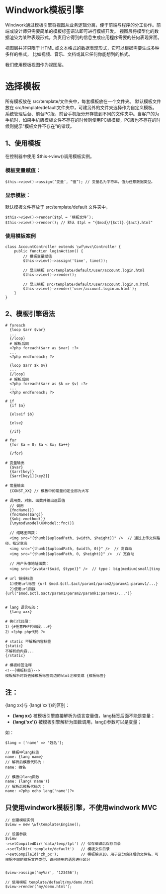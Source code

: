Windwork模板引擎
=================
Windwork通过模板引擎将视图从业务逻辑分离，便于前端与程序的分工协作。前端或设计师只需要简单的模板标签语法即可进行模板开发。
视图层将模型化的数据渲染为某种表现形式。负责用它得到的信息生成应用程序需要的任何表现界面。

视图层并非只限于 HTML 或文本格式的数据表现形式，它可以根据需要生成多种多样的格式， 比如视频、音乐、文档或其它任何你能想到的格式。

我们使用模板视图作为视图层。

# 选择模板
所有模板放在 src/template/文件夹中，每套模板放在一个文件夹。
默认模板文件放在 src/template/default文件夹中，可建另外的文件夹选择作为自定义模板。
系统管理后台、前台PC版、前台手机版分开存放到不同的文件夹中。当客户的为手机时，如果手机版模板文件不存在的时候则使用PC版模板，PC版也不存在的时候则提示“模板文件不存在”的错误。


1、使用模板
------------------
在控制器中使用 $this->view()调用模板实例。

### 模板变量赋值：
```
$this->view()->assign(‘变量’, “值”); // 变量名为字符串，值为任意数据类型。
```

### 显示模板：
默认模板文件存放于 src/template/default 文件夹中，
```
$this->view()->render($tpl = ‘模板文件’);  
$this->view()->render(); // 默认 $tpl = "{$mod}/{$ctl}.{$act}.html"
```

### 使用模板案例
```
class AccountController extends \wf\mvc\Controller {
    public function loginAction() {
        // 模板变量赋值
        $this->view()->assign('time', time());

        // 显示模板 src/template/default/user/account.login.html
        $this->view()->render();

        // 显示模板 src/template/default/user/account.login.m.html
        $this->view()->render('user/account.login.m.html');
    }
}
```

2、模板引擎语法
--------------
```
# foreach
  {loop $arr $var}
  ...
  {/loop}
  # 解析后同 
  <?php foreach($arr as $var) :?>
  ...
  <?php endforeach; ?>

  {loop $arr $k $v}
  ...
  {/loop}
  # 解析后同 
  <?php foreach($arr as $k => $v) :?>
  ...
  <?php endforeach; ?>

# if
  {if $a}

  {elseif $b}

  {else}

  {/if}

# for
  {for $a = 0; $a < $x; $a++}

  {/for}

# 变量输出
  {$var}
  {$arr[key]}
  {$arr[key1][key2]}

# 常量输出
  {CONST_XX} // 模板中的常量约定全部为大写

# 调用类、对象、函数并输出返回值
  // 调用
  {fncName()}
  {fncName($arg)}
  {$obj->method()}
  {\mymod\model\XXModel::fnc()}

  // 缩略图函数：
  <img src="{thumb($uploadPath, $width, $height)}" />  // 通过上传文件路径，指定宽高
  <img src="{thumb($uploadPath, $width, 0)}" />  // 高自动
  <img src="{thumb($uploadPath, 0, $height)}" />  // 宽自动

  // 用户头像地址函数：
  <img src="{avatar($uid, $type)}" />  // type： big|medium|small|tiny

# url 链接标签
  1)使用url标签 {url $mod.$ctl.$act/param1/param2/paramk1:paramv1/...}
  2)使用url函数 {url("$mod.$ctl.$act/param1/param2/paramk1:paramv1/...")}


# lang 语言标签：
  {lang xxx}

# 执行代码段：
1）{#任意PHP代码段...#}
2）<?php php代码 ?>

# static 不解析内容标签 
{static}
不解析的内容...
{/static}

# 模板标签注释
<!--{模板标签}--> 
模板解析时将去掉模板标签两边的html注释变成 {模板标签}

```

注：
--------
{lang xx}与 {lang('xx')}的区别：
- **{lang xx}** 被模板引擎直接解析为语言变量值，lang标签后面不能是变量；
- **{lang('xx')}** 被模板引擎解析为函数调用，lang()参数可以是变量；

如：

```
$lang = ['name' => '姓名'];

// 模板中lang标签
name: {lang name} 
// 解析后模板代码为：
name: 姓名

// 模板中lang函数
name: {lang('name')}
// 解析后模板代码为：
name: <?php echo lang('name')?>
```

只使用windwork模板引擎，不使用windwork MVC
----------------------------------------

```
// 创建模板实例
$view = new \wf\template\Engine();

// 设置参数		
$view
->setCompiledDir('data/temp/tpl') // 保存编译后保存目录
->setTplDir('template/default')   // 模板文件目录
->setCompileId('zh_pc');          // 模板编译ID，用于区分编译后的文件名，可根据不同的模板文件类型、访问使用的语言进行区分


$view->assign('myVar', '123456');

// 使用模板 template/default/my/demo.html
$view->render('my/demo.html');

```